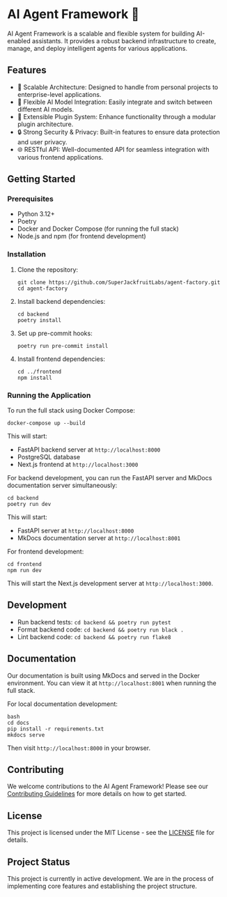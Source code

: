 # AI Agent Framework 🚧

AI Agent Framework is a scalable and flexible system for building AI-enabled assistants. It provides a robust backend infrastructure to create, manage, and deploy intelligent agents for various applications.

## Features

- 🚀 Scalable Architecture: Designed to handle from personal projects to enterprise-level applications.
- 🧠 Flexible AI Model Integration: Easily integrate and switch between different AI models.
- 🔌 Extensible Plugin System: Enhance functionality through a modular plugin architecture.
- 🔒 Strong Security & Privacy: Built-in features to ensure data protection and user privacy.
- 🌐 RESTful API: Well-documented API for seamless integration with various frontend applications.

## Getting Started

### Prerequisites

- Python 3.12+
- Poetry
- Docker and Docker Compose (for running the full stack)
- Node.js and npm (for frontend development)

### Installation

1. Clone the repository:
   ```
   git clone https://github.com/SuperJackfruitLabs/agent-factory.git
   cd agent-factory
   ```

2. Install backend dependencies:
   ```
   cd backend
   poetry install
   ```

3. Set up pre-commit hooks:
   ```
   poetry run pre-commit install
   ```

4. Install frontend dependencies:
   ```
   cd ../frontend
   npm install
   ```

### Running the Application

To run the full stack using Docker Compose:

```
docker-compose up --build
```

This will start:
- FastAPI backend server at `http://localhost:8000`
- PostgreSQL database
- Next.js frontend at `http://localhost:3000`

For backend development, you can run the FastAPI server and MkDocs documentation server simultaneously:

```
cd backend
poetry run dev
```

This will start:
- FastAPI server at `http://localhost:8000`
- MkDocs documentation server at `http://localhost:8001`

For frontend development:

```
cd frontend
npm run dev
```

This will start the Next.js development server at `http://localhost:3000`.

## Development

- Run backend tests: `cd backend && poetry run pytest`
- Format backend code: `cd backend && poetry run black .`
- Lint backend code: `cd backend && poetry run flake8`

## Documentation

Our documentation is built using MkDocs and served in the Docker environment. You can view it at `http://localhost:8001` when running the full stack.

For local documentation development:

```
bash
cd docs
pip install -r requirements.txt
mkdocs serve
```

Then visit `http://localhost:8000` in your browser.

## Contributing

We welcome contributions to the AI Agent Framework! Please see our [Contributing Guidelines](CONTRIBUTING.md) for more details on how to get started.

## License

This project is licensed under the MIT License - see the [LICENSE](LICENSE) file for details.

## Project Status

This project is currently in active development. We are in the process of implementing core features and establishing the project structure.
